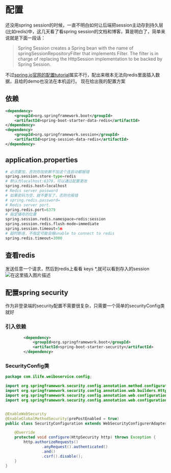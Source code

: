 # 配置
还没用spring session的时候，一直不明白如何让后端把session主动存到持久层(比如redis)中，这几天看了看spring session的文档和博客，算是明白了，简单来说就是下面一段话：
> Spring Session creates a Spring bean with the name of springSessionRepositoryFilter that implements Filter. The filter is in charge of replacing the HttpSession implementation to be backed by Spring Session.

不过[spring.io官网的配置tutorial](https://docs.spring.io/spring-session/docs/current/reference/html5/guides/boot-redis.html)属实不行，配出来根本无法向redis里面插入数据，且给的demo也没法在本机运行。
现在给出我的配置方案
## 依赖

```xml
<dependency>
    <groupId>org.springframework.boot</groupId>
    <artifactId>spring-boot-starter-data-redis</artifactId>
</dependency>
<dependency>
    <groupId>org.springframework.session</groupId>
    <artifactId>spring-session-data-redis</artifactId>
</dependency>
```
## application.properties
```python
# 必须要加，否则你加依赖不加这个连启动都报错
spring.session.store-type=redis
# 默认为localhost:6379，可以通过配置更改
spring.redis.host=localhost
# Redis server password
# 如果密码为空，就不要写了，否则也报错
# spring.redis.password=
# Redis server port.
spring.redis.port=6379
# 指定储存的位置
spring.session.redis.namespace=redis:session
spring.session.redis.flush-mode=immediate
spring.session.timeout=5m
# 超时断连，不指定可能会报unable to connect to redis
spring.redis.timeout=3000
```
## 查看redis
发送任意一个请求，然后到redis上看看 keys *,就可以看到存入的session
![在这里插入图片描述](https://img-blog.csdnimg.cn/20200724160303828.png)
## 配置spring security
作为非登录端的security配置不需要很复杂，只需要一个简单的securityConfig类就好
### 引入依赖

```xml
        <dependency>
            <groupId>org.springframework.boot</groupId>
            <artifactId>spring-boot-starter-security</artifactId>
        </dependency>
```

### SecurityConfig类
```java
package com.ilife.weiboservice.config;

import org.springframework.security.config.annotation.method.configuration.EnableGlobalMethodSecurity;
import org.springframework.security.config.annotation.web.builders.HttpSecurity;
import org.springframework.security.config.annotation.web.configuration.EnableWebSecurity;
import org.springframework.security.config.annotation.web.configuration.WebSecurityConfigurerAdapter;


@EnableWebSecurity
@EnableGlobalMethodSecurity(prePostEnabled = true)
public class SecurityConfiguration extends WebSecurityConfigurerAdapter {

    @Override
    protected void configure(HttpSecurity http) throws Exception {
        http.authorizeRequests()
                .anyRequest().authenticated()
                .and()
                .csrf().disable();
    }
}

```
